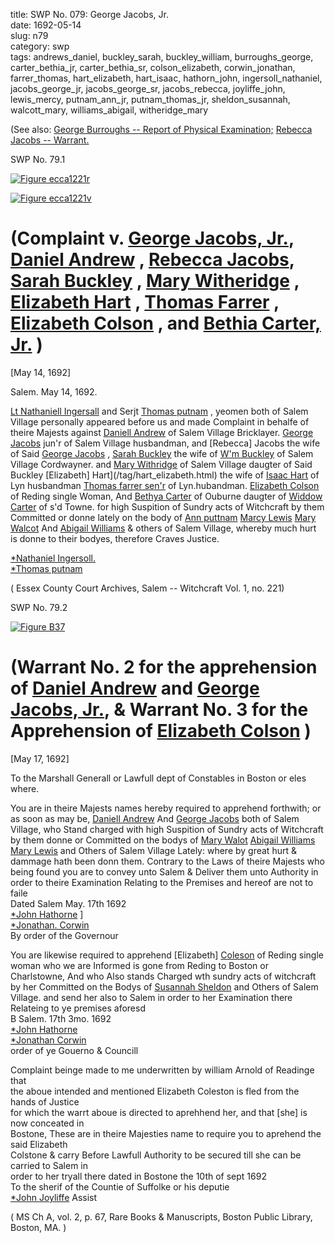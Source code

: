 title: SWP No. 079: George Jacobs, Jr.  
date: 1692-05-14  
slug: n79  
category: swp  
tags: andrews_daniel, buckley_sarah, buckley_william, burroughs_george, carter_bethia_jr, carter_bethia_sr, colson_elizabeth, corwin_jonathan, farrer_thomas, hart_elizabeth, hart_isaac, hathorn_john, ingersoll_nathaniel, jacobs_george_jr, jacobs_george_sr, jacobs_rebecca, joyliffe_john, lewis_mercy, putnam_ann_jr, putnam_thomas_jr, sheldon_susannah, walcott_mary, williams_abigail, witheridge_mary




(See also: [George Burroughs -- Report of Physical Examination;](/n22.html#n22.11) [Rebecca Jacobs -- Warrant.](/n81.html#n81.1)

<div markdown class="doc" id="n79.1">

<div class="doc_id">SWP No. 79.1</div>


<span markdown class="figure">[![Figure ecca1221r](archives/ecca/thumb/ecca1221r.jpg)](archives/ecca/large/ecca1221r.jpg)</span>

<span markdown class="figure">[![Figure ecca1221v](archives/ecca/thumb/ecca1221v.jpg)](archives/ecca/large/ecca1221v.jpg)</span>

# (Complaint v. [George Jacobs, Jr.](/tag/jacobs_george_jr.html), [Daniel Andrew](/tag/andrews_daniel.html) , [Rebecca Jacobs](/tag/jacobs_rebecca.html), [Sarah Buckley](/tag/buckley_sarah.html) , [Mary Witheridge](/tag/witheridge_mary.html) , [Elizabeth Hart](/tag/hart_elizabeth.html) , [Thomas Farrer](/tag/farrer_thomas.html) , [Elizabeth Colson](/tag/colson_elizabeth.html) , and [Bethia Carter, Jr.](/tag/carter_bethia_jr.html) )

[May 14, 1692]

Salem.  May 14, 1692. 

[Lt Nathaniell Ingersall](/tag/ingersoll_nathaniel.html) and Serjt [Thomas putnam](/tag/putnam_thomas_jr.html) , yeomen both of Salem Village personally appeared before us and made Complaint in behalfe of theire Majests against [Daniell Andrew](/tag/andrews_daniel.html) of Salem Village Bricklayer. [George Jacobs](/tag/jacobs_george_sr.html) jun'r of Salem Village husbandman, and [Rebecca] Jacobs  the wife of Said [George Jacobs](/tag/jacobs_george_jr.html) , [Sarah Buckley](/tag/buckley_sarah.html) the wife of [W'm Buckley](/tag/buckley_william.html) of Salem Village Cordwayner. and [Mary Withridge](/tag/witheridge_mary.html) of Salem Village daugter of Said Buckley [Elizabeth] Hart](/tag/hart_elizabeth.html) the wife of [Isaac Hart](/tag/hart_isaac.html) of Lyn husbandman [Thomas farrer sen'r](/tag/farrer_thomas.html) of Lyn.hubandman. [Elizabeth Colson](/tag/colson_elizabeth.html) of Reding single Woman, And [Bethya Carter](/tag/carter_bethia_jr.html) of Ouburne daugter of [Widdow Carter](/tag/carter_bethia_sr.html) of s'd Towne. for high Suspition of Sundry acts of Witchcraft by them Committed or donne lately on the body of [Ann puttnam](/tag/putnam_ann_jr.html) [Marcy Lewis](/tag/lewis_mercy.html) [Mary Walcot](/tag/walcott_mary.html) And [Abigail Williams](/tag/williams_abigail.html) & others of Salem Village, whereby much hurt is donne to their bodyes, therefore Craves Justice.

[*Nathaniel Ingersoll.](/tag/ingersoll_nathaniel.html)  
[*Thomas putnam](/tag/putnam_thomas_jr.html)

( Essex County Court Archives, Salem -- Witchcraft Vol. 1, no. 221)


</div>

<div markdown class="doc" id="n79.2">

<div class="doc_id">SWP No. 79.2</div>


<span markdown class="figure">[![Figure B37](archives/BPL/gifs/B37.gif)](archives/BPL/LARGE/B37.jpg)</span>

# (Warrant No. 2 for the apprehension of [Daniel Andrew](/tag/andrews_daniel.html) and [George Jacobs, Jr.](/tag/jacobs_george_jr.html), & Warrant No. 3 for the Apprehension of  [Elizabeth Colson](/tag/colson_elizabeth.html) )

[May 17, 1692]

To the Marshall Generall or Lawfull dept of Constables in Boston or eles where. 

You are in theire Majests names hereby required to apprehend forthwith; or as soon as may be, [Daniell Andrew](/tag/andrews_daniel.html) And [George Jacobs](/tag/jacobs_george_jr.html) both of Salem Village, who Stand charged with high Suspition of Sundry acts of Witchcraft by them donne or Committed on the bodys of [Mary Walot](/tag/walcott_mary.html) [Abigail Williams](/tag/williams_abigail.html) [Mary Lewis](/tag/lewis_mercy.html) and Others of Salem Village Lately: where by great hurt & dammage hath been donn them. Contrary to the Laws of theire Majests who being found you are to convey unto Salem & Deliver them unto Authority in order to theire Examination Relating to the Premises and hereof are not to faile  
Dated Salem  May. 17th 1692  
[*John Hathorne](/tag/hathorn_john.html) ]  
 [*Jonathan. Corwin](/tag/corwin_jonathan.html)  
By order of the Governour 

You are likewise required to apprehend [Elizabeth] [Coleson](/tag/colson_elizabeth.html) of Reding single woman who we are Informed is gone from Reding to Boston or Charlstowne, And who Also stands Charged wth sundry acts of witchcraft by her Committed on the Bodys of [Susannah Sheldon](/tag/sheldon_susannah.html) and Others of Salem Village. and send her also to Salem in order to her Examination there Relateing to ye premises aforesd  
                        B Salem. 17th 3mo. 1692  
                        [*John Hathorne](/tag/hathorn_john.html)  
                        [*Jonathan Corwin](/tag/corwin_jonathan.html)  
                        order of ye Gouerno & Councill

Complaint beinge made to me underwritten by william Arnold of Readinge that  
the aboue intended and mentioned Elizabeth Coleston is fled from the hands of Justice  
for which the warrt aboue is directed to aprehhend her, and that [she] is now conceated in  
Bostone, These are in theire Majesties name to require you to aprehend the said Elizabeth  
Colstone & carry Before Lawfull Authority to be secured till she can be carried to Salem in  
order to her tryall there dated in Bostone the 10th of sept 1692  
To the sherif of the Countie of Suffolke or his deputie  
                                      [*John Joyliffe](/tag/joyliffe_john.html) Assist

( MS Ch A, vol. 2, p. 67, Rare Books & Manuscripts, Boston Public Library, Boston, MA. )  
</div>